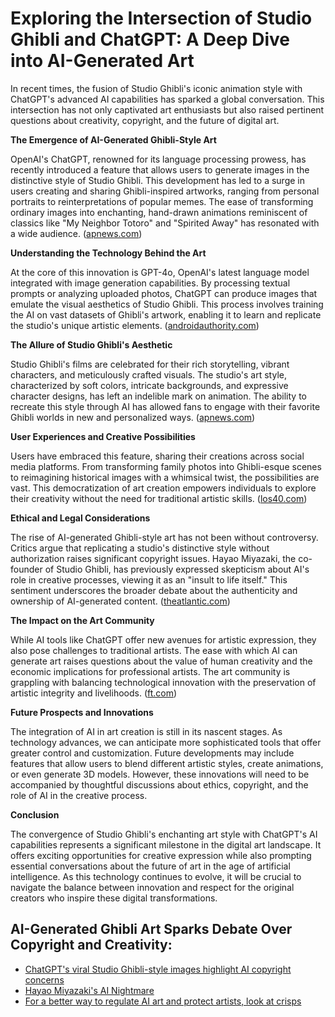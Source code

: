 # Exploring the Intersection of Studio Ghibli and ChatGPT: A Deep Dive into AI-Generated Art

In recent times, the fusion of Studio Ghibli's iconic animation style with ChatGPT's advanced AI capabilities has sparked a global conversation. This intersection has not only captivated art enthusiasts but also raised pertinent questions about creativity, copyright, and the future of digital art.

**The Emergence of AI-Generated Ghibli-Style Art**

OpenAI's ChatGPT, renowned for its language processing prowess, has recently introduced a feature that allows users to generate images in the distinctive style of Studio Ghibli. This development has led to a surge in users creating and sharing Ghibli-inspired artworks, ranging from personal portraits to reinterpretations of popular memes. The ease of transforming ordinary images into enchanting, hand-drawn animations reminiscent of classics like "My Neighbor Totoro" and "Spirited Away" has resonated with a wide audience. ([apnews.com](https://apnews.com/article/0f4cb487ec3042dd5b43ad47879b91f4?utm_source=openai))

**Understanding the Technology Behind the Art**

At the core of this innovation is GPT-4o, OpenAI's latest language model integrated with image generation capabilities. By processing textual prompts or analyzing uploaded photos, ChatGPT can produce images that emulate the visual aesthetics of Studio Ghibli. This process involves training the AI on vast datasets of Ghibli's artwork, enabling it to learn and replicate the studio's unique artistic elements. ([androidauthority.com](https://www.androidauthority.com/chatgpt-studio-ghibli-gpt-4o-image-generation-availability-3540233/?utm_source=openai))

**The Allure of Studio Ghibli's Aesthetic**

Studio Ghibli's films are celebrated for their rich storytelling, vibrant characters, and meticulously crafted visuals. The studio's art style, characterized by soft colors, intricate backgrounds, and expressive character designs, has left an indelible mark on animation. The ability to recreate this style through AI has allowed fans to engage with their favorite Ghibli worlds in new and personalized ways. ([apnews.com](https://apnews.com/article/0f4cb487ec3042dd5b43ad47879b91f4?utm_source=openai))

**User Experiences and Creative Possibilities**

Users have embraced this feature, sharing their creations across social media platforms. From transforming family photos into Ghibli-esque scenes to reimagining historical images with a whimsical twist, the possibilities are vast. This democratization of art creation empowers individuals to explore their creativity without the need for traditional artistic skills. ([los40.com](https://los40.com/2025/04/21/ya-tengo-claro-lo-de-ghibli-pero-que-mas-puedo-hacer-con-la-herramienta-de-ilustracion-de-chatgpt/?utm_source=openai))

**Ethical and Legal Considerations**

The rise of AI-generated Ghibli-style art has not been without controversy. Critics argue that replicating a studio's distinctive style without authorization raises significant copyright issues. Hayao Miyazaki, the co-founder of Studio Ghibli, has previously expressed skepticism about AI's role in creative processes, viewing it as an "insult to life itself." This sentiment underscores the broader debate about the authenticity and ownership of AI-generated content. ([theatlantic.com](https://www.theatlantic.com/newsletters/archive/2025/03/studio-ghibli-memes-openai-chatgpt/682235/?utm_source=openai))

**The Impact on the Art Community**

While AI tools like ChatGPT offer new avenues for artistic expression, they also pose challenges to traditional artists. The ease with which AI can generate art raises questions about the value of human creativity and the economic implications for professional artists. The art community is grappling with balancing technological innovation with the preservation of artistic integrity and livelihoods. ([ft.com](https://www.ft.com/content/1674e431-5f4a-4952-8ea1-2e9add47abaf?utm_source=openai))

**Future Prospects and Innovations**

The integration of AI in art creation is still in its nascent stages. As technology advances, we can anticipate more sophisticated tools that offer greater control and customization. Future developments may include features that allow users to blend different artistic styles, create animations, or even generate 3D models. However, these innovations will need to be accompanied by thoughtful discussions about ethics, copyright, and the role of AI in the creative process.

**Conclusion**

The convergence of Studio Ghibli's enchanting art style with ChatGPT's AI capabilities represents a significant milestone in the digital art landscape. It offers exciting opportunities for creative expression while also prompting essential conversations about the future of art in the age of artificial intelligence. As this technology continues to evolve, it will be crucial to navigate the balance between innovation and respect for the original creators who inspire these digital transformations.


## AI-Generated Ghibli Art Sparks Debate Over Copyright and Creativity:
- [ChatGPT's viral Studio Ghibli-style images highlight AI copyright concerns](https://apnews.com/article/0f4cb487ec3042dd5b43ad47879b91f4?utm_source=openai)
- [Hayao Miyazaki's AI Nightmare](https://www.theatlantic.com/newsletters/archive/2025/03/studio-ghibli-memes-openai-chatgpt/682235/?utm_source=openai)
- [For a better way to regulate AI art and protect artists, look at crisps](https://www.ft.com/content/1674e431-5f4a-4952-8ea1-2e9add47abaf?utm_source=openai)